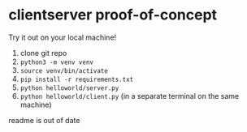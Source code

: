 # clientserver proof-of-concept

Try it out on your local machine!

1. clone git repo
2. `python3 -m venv venv`
3. `source venv/bin/activate`
3. `pip install -r requirements.txt`
4. `python helloworld/server.py`
5. `python helloworld/client.py` (in a separate terminal on the same machine)

readme is out of date
